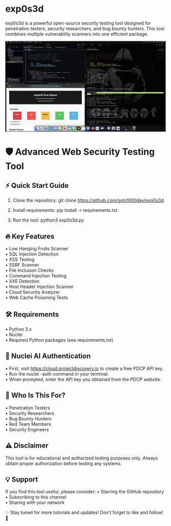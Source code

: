 # exp0s3d
exp0s3d is a powerful open-source security testing tool designed for penetration testers, security researchers, and bug bounty hunters. This tool combines multiple vulnerability scanners into one efficient package.

![exp0s3d Scanner Demo](exp0s3d_screenshot.png)

🛡️ Advanced Web Security Testing Tool
==================================================

⚡ Quick Start Guide
------------------
1. Clone the repository:
   git clone https://github.com/gotr00t0day/exp0s3d

2. Install requirements:
   pip install -r requirements.txt

3. Run the tool:
   python3 exp0s3d.py

🔥 Key Features
-------------
• Low Hanging Fruits Scanner<br>
• SQL Injection Detection<br>
• XSS Testing<br>
• SSRF Scanner<br>
• File Inclusion Checks<br>
• Command Injection Testing<br>
• XXE Detection<br>
• Host Header Injection Scanner<br>
• Cloud Security Analyzer<br>
• Web Cache Poisoning Tests<br>

🛠️ Requirements
-------------
• Python 3.x<br>
• Nuclei<br>
• Required Python packages (see requirements.txt)<br>

🔑 Nuclei AI Authentication
--------------------
• First, visit https://cloud.projectdiscovery.io to create a free PDCP API key.<br>
• Run the nuclei -auth command in your terminal.<br>
• When prompted, enter the API key you obtained from the PDCP website.<br>

🎯 Who Is This For?
----------------
• Penetration Testers<br>
• Security Researchers<br>
• Bug Bounty Hunters<br>
• Red Team Members<br>
• Security Engineers<br>

⚠️ Disclaimer
-----------
This tool is for educational and authorized testing purposes only. Always obtain proper authorization before testing any systems.

💡 Support
--------
If you find this tool useful, please consider:
• Starring the GitHub repository<br>
• Subscribing to this channel<br>
• Sharing with your network<br>

✨ Stay tuned for more tutorials and updates! Don't forget to like and follow! 🔔
